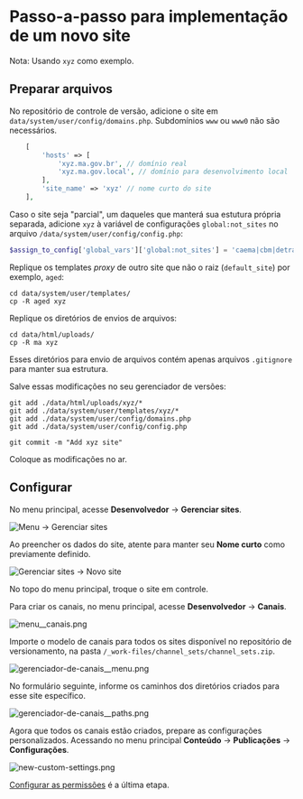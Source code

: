 # Passo-a-passo para implementação de um novo site

Nota: Usando `xyz` como exemplo.

## Preparar arquivos

No repositório de controle de versão, adicione o site em `data/system/user/config/domains.php`. Subdomínios `www` ou `www0` não são necessários.

```php
    [
        'hosts' => [
            'xyz.ma.gov.br', // domínio real
            'xyz.ma.gov.local', // domínio para desenvolvimento local
        ],
        'site_name' => 'xyz' // nome curto do site
    ],
```

 Caso o site seja "parcial", um daqueles que manterá sua estutura própria separada, adicione `xyz` à variável de configurações `global:not_sites` no arquivo `/data/system/user/config/config.php`:

```php
$assign_to_config['global_vars']['global:not_sites'] = 'caema|cbm|detran|diariooficial|fapema|imesc|iprev|jucema|pm|policiacivil|procon|saude|seati|sefaz|segep|ssp|xyz';
```

Replique os templates _proxy_ de outro site que não o raiz (`default_site`) por exemplo, `aged`:

```shell
cd data/system/user/templates/
cp -R aged xyz
```

Replique os diretórios de envios de arquivos:

```shell
cd data/html/uploads/
cp -R ma xyz
```

Esses diretórios para envio de arquivos contém apenas arquivos `.gitignore` para manter sua estrutura.

Salve essas modificações no seu gerenciador de versões:

```shell
git add ./data/html/uploads/xyz/*
git add ./data/system/user/templates/xyz/*
git add ./data/system/user/config/domains.php
git add ./data/system/user/config/config.php

git commit -m "Add xyz site"
```

Coloque as modificações no ar.

## Configurar

No menu principal, acesse **Desenvolvedor** -> **Gerenciar sites**.

![Menu -> Gerenciar sites](./images/sites/menu__gerenciar-sites.png)

Ao preencher os dados do site, atente para manter seu **Nome curto** como previamente definido.

![Gerenciar sites -> Novo site](./images/sites/gerenciar-sites__criacao.png)

No topo do menu principal, troque o site em controle.

Para criar os canais, no menu principal, acesse **Desenvolvedor** -> **Canais**.

![menu__canais.png](./images/channels/menu__canais.png)

Importe o modelo de canais para todos os sites disponível no repositório de versionamento, na pasta `/_work-files/channel_sets/channel_sets.zip`.

![gerenciador-de-canais__menu.png](./images/channels/gerenciador-de-canais__menu.png)

No formulário seguinte, informe os caminhos dos diretórios criados para esse site específico.

![gerenciador-de-canais__paths.png](./images/channels/gerenciador-de-canais__paths.png)

Agora que todos os canais estão criados, prepare as configurações personalizados. Acessando no menu principal **Conteúdo** -> **Publicações** -> **Configurações**.

![new-custom-settings.png](./images\new-custom-settings.png)

[Configurar as permissões](/docs/members.html) é a última etapa.
